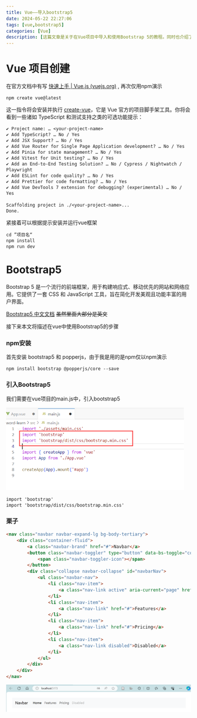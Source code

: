 ```yaml
---
title: Vue——导入bootstrap5
date: 2024-05-22 22:27:06
tags: [vue,bootstrap5]
categories: [Vue]
description: [这篇文章是关于在Vue项目中导入和使用Bootstrap 5的教程。同时也介绍了如何创建一个Vue项目，并展示了使用npm创建项目的步骤。接着介绍了Bootstrap 5的基本概念和特性，并提供了Bootstrap 5的中文文档链接。]
---
```


#  Vue 项目创建

在官方文档中有写 [快速上手 | Vue.js (vuejs.org)](https://cn.vuejs.org/guide/quick-start.html) , 再次仅用npm演示

```
npm create vue@latest
```

这一指令将会安装并执行 [create-vue](https://github.com/vuejs/create-vue)，它是 Vue 官方的项目脚手架工具。你将会看到一些诸如 TypeScript 和测试支持之类的可选功能提示：

```
✔ Project name: … <your-project-name>
✔ Add TypeScript? … No / Yes
✔ Add JSX Support? … No / Yes
✔ Add Vue Router for Single Page Application development? … No / Yes
✔ Add Pinia for state management? … No / Yes
✔ Add Vitest for Unit testing? … No / Yes
✔ Add an End-to-End Testing Solution? … No / Cypress / Nightwatch / Playwright
✔ Add ESLint for code quality? … No / Yes
✔ Add Prettier for code formatting? … No / Yes
✔ Add Vue DevTools 7 extension for debugging? (experimental) … No / Yes

Scaffolding project in ./<your-project-name>...
Done.
```

紧接着可以根据提示安装并运行vue框架

```
cd ”项目名“
npm install 
npm run dev
```

#  Bootstrap5

Bootstrap 5 是一个流行的前端框架，用于构建响应式、移动优先的网站和网络应用。它提供了一套 CSS 和 JavaScript 工具，旨在简化开发美观且功能丰富的用户界面。

[Bootstrap5 中文文档](https://v5.bootcss.com/) <del>虽然里面大部分是英文</del>

接下来本文将描述在vue中使用Bootstrap5的步骤



### npm安装

首先安装 bootstrap5 和 popperjs，由于我是用的是npm仅以npm演示

```
npm install bootstrap @popperjs/core --save
```



### 引入Bootstrap5

我们需要在vue项目的main.js中，引入bootstrap5

<img src="2024-05-22/image-20240522224240927.png" alt="image-20240522224240927" style="zoom:67%;" />

```
import 'bootstrap'
import 'bootstrap/dist/css/bootstrap.min.css'
```



### 栗子

```html
<nav class="navbar navbar-expand-lg bg-body-tertiary">
    <div class="container-fluid">
        <a class="navbar-brand" href="#">Navbar</a>
        <button class="navbar-toggler" type="button" data-bs-toggle="collapse" data-bs-target="#navbarNav" aria-controls="navbarNav" aria-expanded="false" aria-label="Toggle navigation">
            <span class="navbar-toggler-icon"></span>
        </button>
        <div class="collapse navbar-collapse" id="navbarNav">
            <ul class="navbar-nav">
                <li class="nav-item">
                    <a class="nav-link active" aria-current="page" href="#">Home</a>
                </li>
                <li class="nav-item">
                    <a class="nav-link" href="#">Features</a>
                </li>
                <li class="nav-item">
                    <a class="nav-link" href="#">Pricing</a>
                </li>
                <li class="nav-item">
                    <a class="nav-link disabled">Disabled</a>
                </li>
            </ul>
        </div>
    </div>
</nav>
```

<img src="2024-05-22/image-20240522224502749.png" alt="image-20240522224502749" style="zoom:50%;" />
